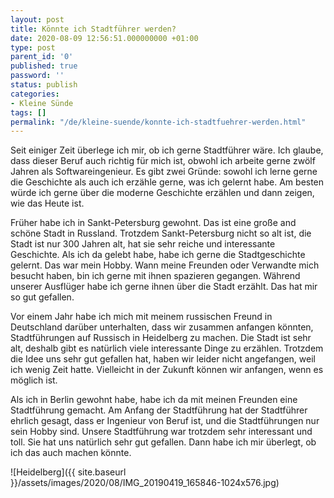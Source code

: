 ```yaml
---
layout: post
title: Könnte ich Stadtführer werden?
date: 2020-08-09 12:56:51.000000000 +01:00
type: post
parent_id: '0'
published: true
password: ''
status: publish
categories:
- Kleine Sünde
tags: []
permalink: "/de/kleine-suende/konnte-ich-stadtfuehrer-werden.html"
---
```



Seit einiger Zeit überlege ich mir, ob ich gerne Stadtführer wäre. Ich glaube, dass dieser Beruf auch richtig für mich ist, obwohl ich arbeite gerne zwölf Jahren als Softwareingenieur. Es gibt zwei Gründe: sowohl ich lerne gerne die Geschichte als auch ich erzähle gerne, was ich gelernt habe. Am besten würde ich gerne über die moderne Geschichte erzählen und dann zeigen, wie das Heute ist.





Früher habe ich in Sankt-Petersburg gewohnt. Das ist eine große and schöne Stadt in Russland. Trotzdem Sankt-Petersburg nicht so alt ist, die Stadt ist nur 300 Jahren alt, hat sie sehr reiche und interessante Geschichte. Als ich da gelebt habe, habe ich gerne die Stadtgeschichte gelernt. Das war mein Hobby. Wann meine Freunden oder Verwandte mich besucht haben, bin ich gerne mit ihnen spazieren gegangen. Während unserer Ausflüger habe ich gerne ihnen über die Stadt erzählt. Das hat mir so gut gefallen.





Vor einem Jahr habe ich mich mit meinem russischen Freund in Deutschland darüber unterhalten, dass wir zusammen anfangen könnten, Stadtführungen auf Russisch in Heidelberg zu machen. Die Stadt ist sehr alt, deshalb gibt es natürlich viele interessante Dinge zu erzählen. Trotzdem die Idee uns sehr gut gefallen hat, haben wir leider nicht angefangen, weil ich wenig Zeit hatte. Vielleicht in der Zukunft können wir anfangen, wenn es möglich ist.





Als ich in Berlin gewohnt habe, habe ich da mit meinen Freunden eine Stadtführung gemacht. Am Anfang der Stadtführung hat der Stadtführer ehrlich gesagt, dass er Ingenieur von Beruf ist, und die Stadtführungen nur sein Hobby sind. Unsere Stadtführung war trotzdem sehr interessant und toll. Sie hat uns natürlich sehr gut gefallen. Dann habe ich mir überlegt, ob ich das auch machen könnte.





![Heidelberg]({{ site.baseurl }}/assets/images/2020/08/IMG_20190419_165846-1024x576.jpg)



